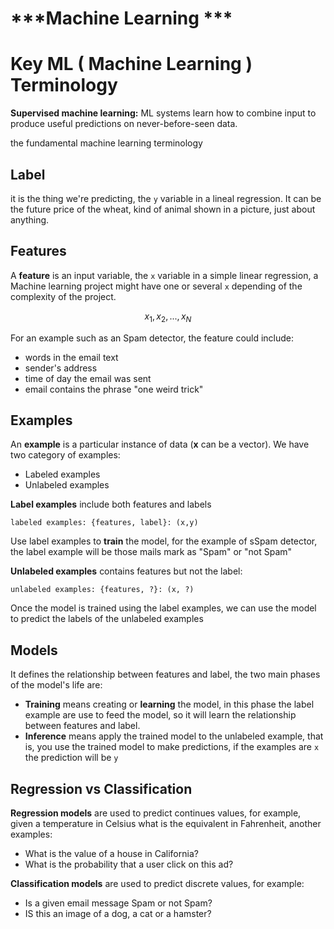# ***Machine Learning ***

Key ML ( Machine Learning ) Terminology
=======================================

__Supervised machine learning:__ ML systems learn how to combine input to produce useful predictions on never-before-seen data.

the fundamental machine learning terminology

## Label

it is the thing we're predicting, the `y` variable in a lineal regression.
It can be the future price of the wheat, kind of animal shown in a picture, just about anything.

## Features

A **feature** is an input variable, the `x` variable in a simple linear regression, a Machine learning project might have one or several `x` depending of the complexity of the project.


$$
x_1, x_2, ... , x_N
$$


For an example such as an Spam detector, the feature could include:

* words in the email text
* sender's address
* time of day the email was sent
* email contains the phrase "one weird trick"

## Examples

An **example** is a particular instance of data (**x** can be a vector).
We have two category of examples:

* Labeled examples
* Unlabeled examples

**Label examples** include both features and labels

`labeled examples: {features, label}: (x,y)`

Use label examples to **train** the model, for the example of sSpam detector, the label  example will be those mails mark as "Spam" or "not Spam"

**Unlabeled examples** contains features but not the label:

`unlabeled examples: {features, ?}: (x, ?)`

Once the model is trained using the label examples, we can use the model to predict the labels of the unlabeled examples

## Models

It defines the relationship between features and label, the two main phases of the model's life are:

* **Training** means creating or **learning** the model, in this phase the label example are use to feed the model, so it will learn the relationship between features and label.
* **Inference** means apply the trained model to the unlabeled example, that is, you use the trained model to make predictions, if the examples are `x` the prediction will be `y` 

## Regression vs Classification

**Regression models** are used to predict continues values, for example, given a temperature in Celsius what is the equivalent in Fahrenheit, another examples:

* What is the value of a house in California?
* What is the probability that a user click on this ad?

**Classification models** are used to predict discrete values, for example:

* Is a given email message Spam or not Spam?
* IS this an image of a dog, a cat or a hamster?